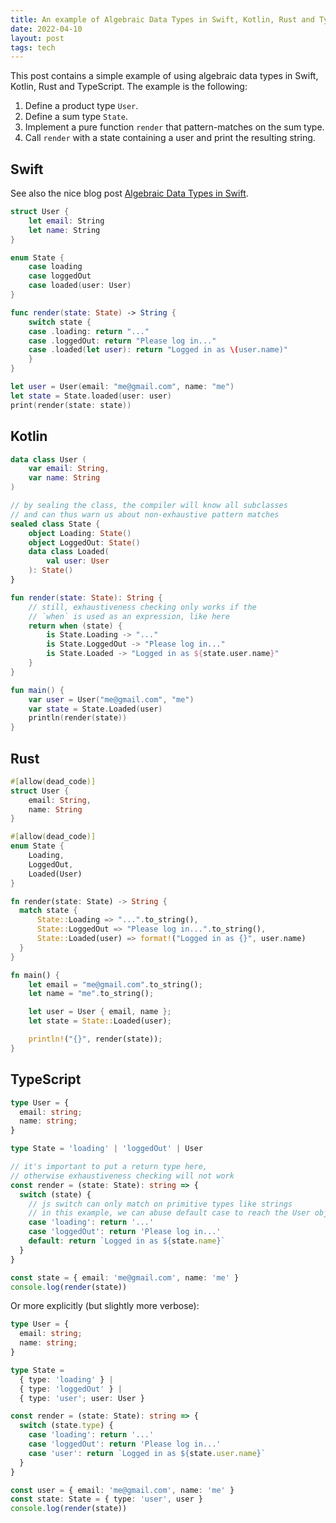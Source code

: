 ```yaml
---
title: An example of Algebraic Data Types in Swift, Kotlin, Rust and TypeScript
date: 2022-04-10
layout: post
tags: tech
---
```


This post contains a simple example of using algebraic data types in Swift, Kotlin, Rust and TypeScript. The example is the following:

1. Define a product type `User`.
2. Define a sum type `State`.
3. Implement a pure function `render` that pattern-matches on the sum type.
4. Call `render` with a state containing a user and print the resulting string.


## Swift

See also the nice blog post [Algebraic Data Types in Swift](https://medium.com/nerd-for-tech/algebraic-data-types-in-swift-2a777b24253d).


```swift
struct User {
    let email: String
    let name: String
}

enum State {
    case loading
    case loggedOut
    case loaded(user: User)
}

func render(state: State) -> String {
    switch state {
    case .loading: return "..."
    case .loggedOut: return "Please log in..."
    case .loaded(let user): return "Logged in as \(user.name)"
    }
}

let user = User(email: "me@gmail.com", name: "me")
let state = State.loaded(user: user)
print(render(state: state))
```


## Kotlin

```kotlin
data class User (
    var email: String,
    var name: String
)

// by sealing the class, the compiler will know all subclasses
// and can thus warn us about non-exhaustive pattern matches
sealed class State {
    object Loading: State()
    object LoggedOut: State()
    data class Loaded(
        val user: User
    ): State()
}

fun render(state: State): String {
    // still, exhaustiveness checking only works if the
    // `when` is used as an expression, like here
    return when (state) {
        is State.Loading -> "..."
        is State.LoggedOut -> "Please log in..."
        is State.Loaded -> "Logged in as ${state.user.name}"
    }
}

fun main() {
    var user = User("me@gmail.com", "me")
    var state = State.Loaded(user)
    println(render(state))
}
```


## Rust

```rust
#[allow(dead_code)]
struct User {
    email: String,
    name: String
}

#[allow(dead_code)]
enum State {
    Loading,
    LoggedOut,
    Loaded(User)
}

fn render(state: State) -> String {
  match state {
      State::Loading => "...".to_string(),
      State::LoggedOut => "Please log in...".to_string(),
      State::Loaded(user) => format!("Logged in as {}", user.name)
  }
}

fn main() {
    let email = "me@gmail.com".to_string();
    let name = "me".to_string();

    let user = User { email, name };
    let state = State::Loaded(user);

    println!("{}", render(state));
}
```


## TypeScript

```ts
type User = {
  email: string;
  name: string;
}

type State = 'loading' | 'loggedOut' | User

// it's important to put a return type here,
// otherwise exhaustiveness checking will not work
const render = (state: State): string => {
  switch (state) {
    // js switch can only match on primitive types like strings
    // in this example, we can abuse default case to reach the User object
    case 'loading': return '...'
    case 'loggedOut': return 'Please log in...'
    default: return `Logged in as ${state.name}`
  }
}

const state = { email: 'me@gmail.com', name: 'me' }
console.log(render(state))
```

Or more explicitly (but slightly more verbose):

```ts
type User = {
  email: string;
  name: string;
}

type State =
  { type: 'loading' } |
  { type: 'loggedOut' } |
  { type: 'user'; user: User }

const render = (state: State): string => {
  switch (state.type) {
    case 'loading': return '...'
    case 'loggedOut': return 'Please log in...'
    case 'user': return `Logged in as ${state.user.name}`
  }
}

const user = { email: 'me@gmail.com', name: 'me' }
const state: State = { type: 'user', user }
console.log(render(state))
```
